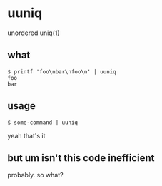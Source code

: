 # uuniq

unordered uniq(1)

## what

```
$ printf 'foo\nbar\nfoo\n' | uuniq
foo
bar
```

## usage

```
$ some-command | uuniq
```

yeah that's it

## but um isn't this code inefficient

probably. so what?
